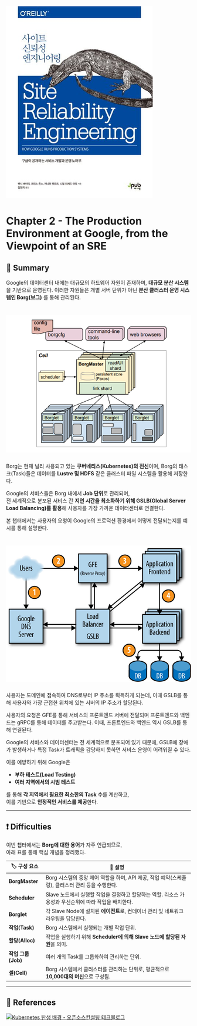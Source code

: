 # ![poster](./book_cover.png)
# Chapter 2 - The Production Environment at Google, from the Viewpoint of an SRE  

## 📌 Summary  

Google의 데이터센터 내에는 대규모의 하드웨어 자원이 존재하며, **대규모 분산 시스템**을 기반으로 운영된다. 이러한 자원들은 개별 서버 단위가 아닌 **분산 클러스터 운영 시스템인 Borg(보그)** 를 통해 관리된다.  
# ![poster](./borg.png)

Borg는 현재 널리 사용되고 있는 **쿠버네티스(Kubernetes)의 전신**이며, Borg의 태스크(Task)들은 데이터를 **Lustre 및 HDFS** 같은 클러스터 파일 시스템을 활용해 저장한다.  

Google의 서비스들은 Borg 내에서 **Job 단위**로 관리되며,  
전 세계적으로 분포된 서비스 간 **지연 시간을 최소화하기 위해 GSLB(Global Server Load Balancing)를 활용**해 사용자를 가장 가까운 데이터센터로 연결한다.  

본 챕터에서는 사용자의 요청이 Google의 프로덕션 환경에서 어떻게 전달되는지를 예시를 통해 설명한다.  

# ![poster](./google_service.png)

사용자는 도메인에 접속하여 DNS로부터 IP 주소를 획득하게 되는데, 이때 GSLB를 통해 사용자와 가장 근접한 위치에 있는 서버의 IP 주소가 할당된다. 

사용자의 요청은 GFE를 통해 서비스의 프론트엔드 서버에 전달되며 프론트엔드와 백엔드는 gRPC를 통해 데이터를 주고받는다. 이때, 프론트엔드와 백엔드 역시 GSLB를 통해 연결된다.   

Google의 서비스와 데이터센터는 전 세계적으로 분포되어 있기 때문에, GSLB에 장애가 발생하거나 특정 Task가 트래픽을 감당하지 못하면 서비스 운영이 어려워질 수 있다. 

이를 예방하기 위해 Google은  
- **부하 테스트(Load Testing)**  
- **여러 지역에서의 시범 테스트**  

를 통해 **각 지역에서 필요한 최소한의 Task 수**를 계산하고,  
이를 기반으로 **안정적인 서비스를 제공**한다.  

---

## ❗ Difficulties  

이번 챕터에서는 **Borg에 대한 용어**가 자주 언급되므로,  
아래 표를 통해 핵심 개념을 정리했다.  

| 🏷 **구성 요소**     | 📝 **설명** |
|-----------------|------------------------------------------------------------------------------------------------|
| **BorgMaster**  | Borg 시스템의 중앙 제어 역할을 하며, API 제공, 작업 예약(스케줄링), 클러스터 관리 등을 수행한다. |
| **Scheduler**   | Slave 노드에서 실행할 작업을 결정하고 할당하는 역할. 리소스 가용성과 우선순위에 따라 작업을 배치한다. |
| **Borglet**     | 각 Slave Node에 설치된 **에이전트**로, 컨테이너 관리 및 네트워크 라우팅을 담당한다. |
| **작업(Task)**   | Borg 시스템에서 실행되는 개별 작업 단위. |
| **할당(Alloc)**  | 작업을 실행하기 위해 **Scheduler에 의해 Slave 노드에 할당된 자원**을 의미. |
| **작업 그룹(Job)** | 여러 개의 Task를 그룹화하여 관리하는 단위. |
| **셀(Cell)**    | Borg 시스템에서 클러스터를 관리하는 단위로, 평균적으로 **10,000대의 머신**으로 구성됨. |

---

## 🔗 References  
[![Kubernetes 탄생 배경 - 오픈소스컨설팅 테크블로그](https://tech.osci.kr/wp-content/uploads/2023/08/Google_Containers-scaled.jpg)](https://tech.osci.kr/kubernetes-%ED%83%84%EC%83%9D-%EB%B0%B0%EA%B2%BD-%EB%B9%84%ED%95%98%EC%9D%B8%EB%93%9C-%EC%8A%A4%ED%86%A0%EB%A6%AC/)
